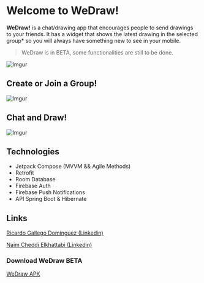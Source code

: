 # Welcome to WeDraw!
 **WeDraw!** is a chat/drawing app that encourages people to send drawings to your friends. It has a widget that shows the latest drawing in the selected group* so you will always have something new to see in your mobile.
> WeDraw is in BETA, some functionalities are still to be done.

![Imgur](https://imgur.com/ti5xP07.png)
## Create or Join a Group!

![Imgur](https://imgur.com/eLIgVMl.png)

## Chat and Draw!

![Imgur](https://imgur.com/XsOGB7e.png)

## Technologies

- Jetpack Compose (MVVM && Agile Methods)
- Retrofit
- Room Database
- Firebase Auth
- Firebase Push Notifications
- API Spring Boot & Hibernate


## Links

[Ricardo Gallego Domínguez (Linkedin)](https://www.linkedin.com/in/ricardo-gallego-domínguez-928a80213)

[Naim Cheddi Elkhattabi (Linkedin)](https://www.linkedin.com/in/naim-cheddi-elkhattabi-b3257823a/)

### Download WeDraw BETA
[WeDraw APK](https://drive.google.com/file/d/1i6p9DhYIxJ7-kTKz0jiqMi2Zt_NevBWQ/view?usp=sharing)
